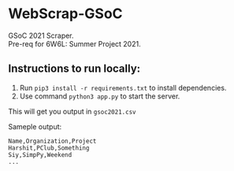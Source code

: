 # WebScrap-GSoC
GSoC 2021 Scraper.   
Pre-req for 6W6L: Summer Project 2021.

## Instructions to run locally:

 1. Run `pip3 install -r requirements.txt` to install dependencies.
 2. Use command `python3 app.py` to start the server.
 
 
This will get you output in `gsoc2021.csv`  
 
Sameple output:
 ```
Name,Organization,Project
Harshit,PClub,Something
Siy,SimpPy,Weekend
... 
 ```
